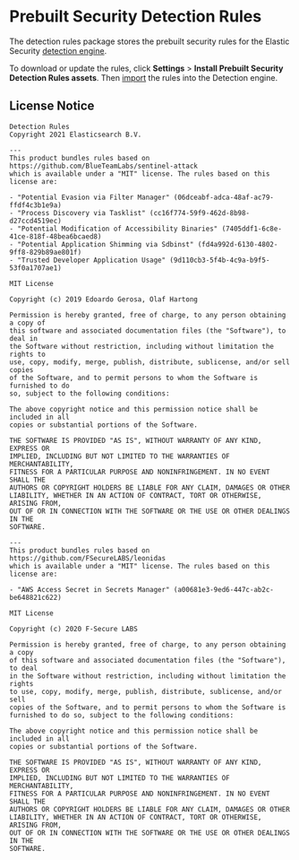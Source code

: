 # Prebuilt Security Detection Rules

The detection rules package stores the prebuilt security rules for the Elastic Security [detection engine](https://www.elastic.co/guide/en/security/7.13/detection-engine-overview.html).

To download or update the rules, click **Settings** > **Install Prebuilt Security Detection Rules assets**.
Then [import](https://www.elastic.co/guide/en/security/master/rules-ui-management.html#load-prebuilt-rules)
the rules into the Detection engine.

## License Notice

    Detection Rules
    Copyright 2021 Elasticsearch B.V.

    ---
    This product bundles rules based on https://github.com/BlueTeamLabs/sentinel-attack
    which is available under a "MIT" license. The rules based on this license are:

    - "Potential Evasion via Filter Manager" (06dceabf-adca-48af-ac79-ffdf4c3b1e9a)
    - "Process Discovery via Tasklist" (cc16f774-59f9-462d-8b98-d27ccd4519ec)
    - "Potential Modification of Accessibility Binaries" (7405ddf1-6c8e-41ce-818f-48bea6bcaed8)
    - "Potential Application Shimming via Sdbinst" (fd4a992d-6130-4802-9ff8-829b89ae801f)
    - "Trusted Developer Application Usage" (9d110cb3-5f4b-4c9a-b9f5-53f0a1707ae1)

    MIT License

    Copyright (c) 2019 Edoardo Gerosa, Olaf Hartong

    Permission is hereby granted, free of charge, to any person obtaining a copy of
    this software and associated documentation files (the "Software"), to deal in
    the Software without restriction, including without limitation the rights to
    use, copy, modify, merge, publish, distribute, sublicense, and/or sell copies
    of the Software, and to permit persons to whom the Software is furnished to do
    so, subject to the following conditions:

    The above copyright notice and this permission notice shall be included in all
    copies or substantial portions of the Software.

    THE SOFTWARE IS PROVIDED "AS IS", WITHOUT WARRANTY OF ANY KIND, EXPRESS OR
    IMPLIED, INCLUDING BUT NOT LIMITED TO THE WARRANTIES OF MERCHANTABILITY,
    FITNESS FOR A PARTICULAR PURPOSE AND NONINFRINGEMENT. IN NO EVENT SHALL THE
    AUTHORS OR COPYRIGHT HOLDERS BE LIABLE FOR ANY CLAIM, DAMAGES OR OTHER
    LIABILITY, WHETHER IN AN ACTION OF CONTRACT, TORT OR OTHERWISE, ARISING FROM,
    OUT OF OR IN CONNECTION WITH THE SOFTWARE OR THE USE OR OTHER DEALINGS IN THE
    SOFTWARE.

    ---
    This product bundles rules based on https://github.com/FSecureLABS/leonidas
    which is available under a "MIT" license. The rules based on this license are:

    - "AWS Access Secret in Secrets Manager" (a00681e3-9ed6-447c-ab2c-be648821c622)

    MIT License

    Copyright (c) 2020 F-Secure LABS

    Permission is hereby granted, free of charge, to any person obtaining a copy
    of this software and associated documentation files (the "Software"), to deal
    in the Software without restriction, including without limitation the rights
    to use, copy, modify, merge, publish, distribute, sublicense, and/or sell
    copies of the Software, and to permit persons to whom the Software is
    furnished to do so, subject to the following conditions:

    The above copyright notice and this permission notice shall be included in all
    copies or substantial portions of the Software.

    THE SOFTWARE IS PROVIDED "AS IS", WITHOUT WARRANTY OF ANY KIND, EXPRESS OR
    IMPLIED, INCLUDING BUT NOT LIMITED TO THE WARRANTIES OF MERCHANTABILITY,
    FITNESS FOR A PARTICULAR PURPOSE AND NONINFRINGEMENT. IN NO EVENT SHALL THE
    AUTHORS OR COPYRIGHT HOLDERS BE LIABLE FOR ANY CLAIM, DAMAGES OR OTHER
    LIABILITY, WHETHER IN AN ACTION OF CONTRACT, TORT OR OTHERWISE, ARISING FROM,
    OUT OF OR IN CONNECTION WITH THE SOFTWARE OR THE USE OR OTHER DEALINGS IN THE
    SOFTWARE.
